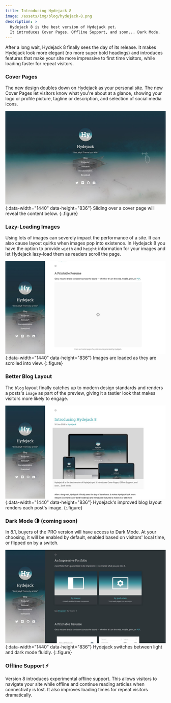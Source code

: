 ```yaml
---
title: Introducing Hydejack 8
image: /assets/img/blog/hydejack-8.png
description: >
  Hydejack 8 is the best version of Hydejack yet.
  It introduces Cover Pages, Offline Support, and soon... Dark Mode.
---
```


After a long wait, Hydejack 8 finally sees the day of its release. It makes Hydejack look more elegant (no more super bold headings) and introduces features that make your site more impressive to first time visitors, while loading faster for repeat visitors.

### Cover Pages

The new design doubles down on Hydejack as your personal site. The new Cover Pages let visitors know what you're about at a glance, showing your logo or profile picture, tagline or description, and selection of social media icons.

![Cover page slide animation](/assets/img/blog/cover-page.jpg){:data-width="1440" data-height="836"}
Sliding over a cover page will reveal the content below.
{:.figure}

### Lazy-Loading Images

Using lots of images can severely impact the performance of a site. It can also cause layout quirks when images pop into existence.
In Hydejack 8 you have the option to provide `width` and `height` information for your images and let Hydejack lazy-load them as readers scroll the page.

![Lazy loading demo](/assets/img/blog/lazy-images.jpg){:data-width="1440" data-height="836"}
Images are loaded as they are scrolled into view.
{:.figure}

### Better Blog Layout

The `blog` layout finally catches up to modern design standards and renders a posts's `image` as part of the preview, giving it a tastier look that makes visitors more likely to engage.

![Scrolling through the blog layout](/assets/img/blog/blog-layout.jpg){:data-width="1440" data-height="836"}
Hydejack's improved blog layout renders each post's image.
{:.figure}

### Dark Mode 🌗 (coming soon)

In 8.1, buyers of the PRO version will have access to Dark Mode. At your choosing, it will be enabled by default, enabled based on visitors' local time, or flipped on by a switch.

![Dark Mode Teaser](/assets/img/blog/dark-mode.jpg){:data-width="1440" data-height="836"}
Hydejack switches between light and dark mode fluidly.
{:.figure}

### Offline Support ⚡️

Version 8 introduces experimental offline support. This allows visitors to navigate your site while offline and continue reading articles when connectivity is lost. It also improves loading times for repeat visitors dramatically.

